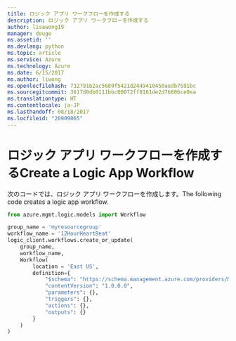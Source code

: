 ```yaml
---
title: ロジック アプリ ワークフローを作成する
description: ロジック アプリ ワークフローを作成する
author: lisawong19
manager: douge
ms.assetid: ''
ms.devlang: python
ms.topic: article
ms.service: Azure
ms.technology: Azure
ms.date: 6/15/2017
ms.author: liwong
ms.openlocfilehash: 732791b2ac5689f5421d2449410450aedb7591bc
ms.sourcegitcommit: 3617d0db0111bbc00072ff8161de2d76606ce0ea
ms.translationtype: HT
ms.contentlocale: ja-JP
ms.lasthandoff: 08/18/2017
ms.locfileid: "20909065"
---
```

# <a name="create-a-logic-app-workflow"></a><span data-ttu-id="dfb07-103">ロジック アプリ ワークフローを作成する</span><span class="sxs-lookup"><span data-stu-id="dfb07-103">Create a Logic App Workflow</span></span>

<span data-ttu-id="dfb07-104">次のコードでは、ロジック アプリ ワークフローを作成します。</span><span class="sxs-lookup"><span data-stu-id="dfb07-104">The following code creates a logic app workflow.</span></span>

```python
from azure.mgmt.logic.models import Workflow

group_name = 'myresourcegroup'
workflow_name = '12HourHeartBeat'
logic_client.workflows.create_or_update(
    group_name,
    workflow_name,
    Workflow(
        location = 'East US',
        definition={
            "$schema": "https://schema.management.azure.com/providers/Microsoft.Logic/schemas/2016-06-01/workflowdefinition.json#",
            "contentVersion": "1.0.0.0",
            "parameters": {},
            "triggers": {},
            "actions": {},
            "outputs": {}
        }
    )
)
```

